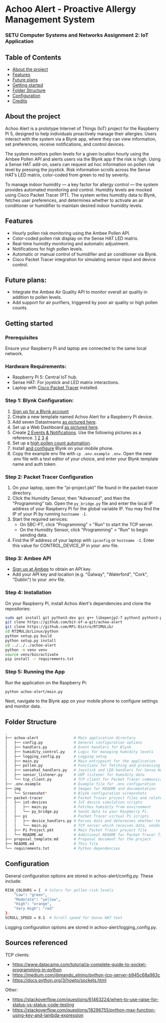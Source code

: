 # Achoo Alert - Proactive Allergy Management System

### SETU Computer Systems and Networks Assignment 2: IoT Application

## Table of Contents
- [About the project](#about-the-project)
- [Features](#features)
- [Future plans](#future-plans)
- [Getting started](#getting-started)
- [Folder Structure](#folder-structure)
- [Configuration](#configuration)
- [Credits](#credits)

## About the project

Achoo Alert is a prototype Internet of Things (IoT) project for the Raspberry Pi 5, designed to help individuals proactively manage their allergies. Users interact with the system via a Blynk app, where they can view information, set preferences, receive notifications, and control devices.

The system monitors pollen levels for a given location hourly using the Ambee Pollen API and alerts users via the Blynk app if the risk is high. Using a Sense HAT add-on, users can request ad hoc information on pollen risk level by pressing the joystick. Risk information scrolls across the Sense HAT’s LED matrix, color-coded from green to red by severity.

To manage indoor humidity — a key factor for allergy control — the system provides automated monitoring and control. Humidity levels are mocked using Cisco Packet Tracer (PT). The system writes humidity data to Blynk, fetches user preferences, and determines whether to activate an air conditioner or humidifier to maintain desired indoor humidity levels.

## Features

- Hourly pollen risk monitoring using the Ambee Pollen API.
- Color-coded pollen risk display on the Sense HAT LED matrix.
- Real-time humidity monitoring and automatic adjustment.
- Notifications for high pollen levels.
- Automatic or manual control of humidifier and air conditioner via Blynk.
- Cisco Packet Tracer integration for simulating sensor input and device control.

## Future plans:

- Integrate the Ambee Air Quality API to monitor overall air quality in addition to pollen levels.
- Add support for air purifiers, triggered by poor air quality or high pollen counts.

## Getting started

### Prerequisites

Ensure your Raspberry Pi and laptop are connected to the same local network.

### Hardware Requirements:

- Raspberry Pi 5: Central IoT hub.
- Sense HAT: For joystick and LED matrix interactions.
- Laptop with [Cisco Packet Tracer](https://www.netacad.com/cisco-packet-tracer) installed.

### Step 1: Blynk Configuration:
1. [Sign up for a Blynk account](https://blynk.cloud/dashboard/login)
2. Create a new template named Achoo Alert for a Raspberry Pi device.
3. Add seven Datastreams [as pictured here](img/datastreams.png).
4. Set up a Web Dashboard [as pictured here](img/web-dashboard.png).
5. Create [2 Events & Notifications](img/events-notifications.png). Use the following pictures as a reference. [1](img/min-max-not-set-1.png) [2](img/min-max-not-set-2.png) [3](img/pollen-event-1.png) [4](img/pollen-event-2.png)
6. Set up a [high pollen count automation](img/high-pollen-count-automation.png).
7. Install [and configure](img/blynk-mobile-app.png) Blynk on your mobile phone.
8. Copy the example env file with `cp .env.example .env`. Open the new .env file with a text editor of your choice, and enter your Blynk template name and auth token.

### Step 2: Packet Tracer Configuration
1. On your laptop, open the "pi-project.pkt" file found in the packet-tracer directory.
2. Click the Humidity Sensor, then "Advanced", and then the "Programming" tab. Open the ``py_bridge.py`` file and enter the local IP address of your Raspberry Pi for the global variable IP. You may find the IP of your Pi by running ``hostname -I``.
3. Start the required services:
    - On SBC-PT, click "Programming" > "Run" to start the TCP server.
    - On the Humidity Sensor, click "Programming" > "Run" to begin sending data.
4. Find the IP address of your laptop with `ipconfig` or `hostname -I`. Enter this value for CONTROL_DEVICE_IP in your .env file.

### Step 3: Ambee API
- [Sign up at Ambee](https://www.getambee.com/) to obtain an API key.
-  Add your API key and location (e.g. "Galway", "Waterford", "Cork", "Dublin") to your .env file.

### Step 4: Installation
On your Raspberry Pi, install Achoo Alert's dependencies and clone the repositories:
```bash
sudo apt install git python3-dev gcc g++ libopenjp2-7 python3 python3-pip python3-venv
git clone https://github.com/bit-of-a-git/achoo-alert
git clone https://github.com/RPi-Distro/RTIMULib/
cd RTIMULib/Linux/python
python setup.py build
python setup.py install
cd ../../../achoo-alert
python -m venv venv
source venv/bin/activate
pip install -r requirements.txt
```

### Step 5: Running the App
Run the application on the Raspberry Pi:
```bash
python achoo-alert/main.py
```
Next, navigate to the Blynk app on your mobile phone to configure settings and monitor data.

## Folder Structure

```bash
.
├── achoo-alert                # Main application directory
│   ├── config.py              # General configuration options
│   ├── handlers.py            # Event handlers for Blynk
│   ├── humidity_control.py    # Logic for managing humidity levels
│   ├── logging_config.py      # Logging setup
│   ├── main.py                # Main entrypoint for the application
│   ├── pollen.py              # Functions for fetching and processing pollen data
│   ├── sensehat_handlers.py   # Joystick and LED handlers for Sense HAT
│   ├── sensor_listener.py     # UDP listener for humidity data
│   └── tcp_client.py          # TCP client for Packet Tracer communication
├── .env.example               # Example file for .env configuration
├── img                        # Images for README and documentation
│   └── Screenshot*            # Blynk configuration screenshots
├── packet-tracer              # Packet Tracer project files and related scripts
│   ├── iot-devices            # IoT device simulation scripts
│   │   ├── main.py            # Fetches humidity from environment
│   │   └── py_bridge.py       # Sends data to your Raspberry Pi.
│   ├── pi                     # Packet Tracer virtual Pi scripts
│   │   ├── device_handlers.py # Parses data and determines whether to turn on or off different devices
│   │   └── main.py            # TCP server which receives data, sends to handlers, and returns responses to client
│   ├── Pi Project.pkt         # Main Packet Tracer project file
│   └── README.md              # Additional README for Packet Tracer files
├── proposal_template.md       # Proposal document for the project
├── README.md                  # This file
└── requirements.txt           # Python dependencies
```

## Configuration

General configuration options are stored in achoo-alert/config.py. These include:

```bash
RISK_COLOURS = {  # Colors for pollen risk levels
    "Low": "green",
    "Moderate": "yellow",
    "High": "orange",
    "Very High": "red"
}
SCROLL_SPEED = 0.1  # Scroll speed for Sense HAT text
```
Logging configuration options are stored in achoo-alert/logging_config.py.

## Sources referenced

TCP clients:
- https://www.datacamp.com/tutorial/a-complete-guide-to-socket-programming-in-python
- https://medium.com/@mando_elnino/python-tcp-server-b945c68a983c
- https://docs.python.org/3/howto/sockets.html

Other:
- https://stackoverflow.com/questions/61463224/when-to-use-raise-for-status-vs-status-code-testing
- https://stackoverflow.com/questions/18296755/python-max-function-using-key-and-lambda-expression
